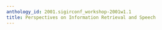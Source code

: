 ```yaml
---
anthology_id: 2001.sigirconf_workshop-2001w1.1
title: Perspectives on Information Retrieval and Speech
---
```


